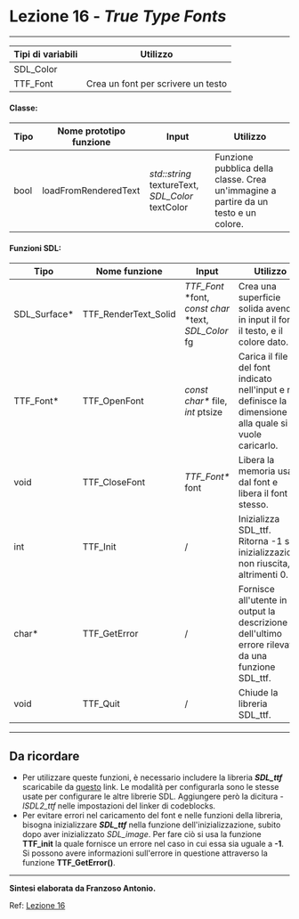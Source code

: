 # Lezione 16 - _True Type Fonts_

***

Tipi di variabili|Utilizzo
------------------|--------------
SDL_Color|
TTF_Font|Crea un font per scrivere un testo

#### **Classe**:
Tipo|Nome prototipo funzione|Input|Utilizzo
----|-------------|--------|-------
bool|loadFromRenderedText|_std::string_ textureText, _SDL_Color_ textColor| Funzione pubblica della classe. Crea un'immagine a partire da un testo e un colore.

#### **Funzioni SDL**:
Tipo|Nome funzione|Input|Utilizzo
----|-------------|--------|-------
SDL_Surface*|TTF_RenderText_Solid|_TTF_Font_ *font, _const char_ *text, _SDL_Color_ fg| Crea una superficie solida avendo in input il font, il testo, e il colore dato.
TTF_Font*|TTF_OpenFont|_const char*_ file, _int_ ptsize|Carica il file del font indicato nell'input e ne definisce la dimensione alla quale si vuole caricarlo.
void|TTF_CloseFont|_TTF_Font*_ font|Libera la memoria usata dal font e libera il font stesso.
int|TTF_Init|/|Inizializza SDL_ttf. Ritorna -1 se inizializzazione non riuscita, altrimenti 0.
char*|TTF_GetError|/| Fornisce all'utente in output la descrizione dell'ultimo errore rilevato da una funzione SDL_ttf.
void|TTF_Quit|/|Chiude la libreria SDL_ttf.


***

## Da ricordare
* Per utilizzare queste funzioni, è necessario includere la libreria **_SDL_ttf_** scaricabile da [questo](https://www.libsdl.org/projects/SDL_ttf/) link. Le modalità per configurarla sono le stesse usate per configurare le altre librerie SDL. Aggiungere però la dicitura _-lSDL2_ttf_ nelle impostazioni del linker di codeblocks.
* Per evitare errori nel caricamento del font e nelle funzioni della libreria, bisogna inizializzare **_SDL_ttf_** nella funzione dell'inizializzazione, subito dopo aver inizializzato _SDL_image_. Per fare ciò si usa la funzione **TTF_init** la quale fornisce un errore nel caso in cui essa sia uguale a **-1**. Si possono avere informazioni sull'errore in questione attraverso la funzione **TTF_GetError()**.

***

**Sintesi elaborata da Franzoso Antonio.**

Ref: [Lezione 16](http://lazyfoo.net/tutorials/SDL/16_true_type_fonts/index.php)